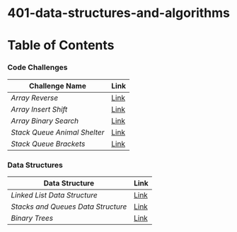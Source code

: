 # 401-data-structures-and-algorithms


# Table of Contents

### Code Challenges

| **Challenge Name**| **Link** |
| -----------| ----------- |
| _Array Reverse_| [Link](code_challenges/array-reverse/README.md)|
| _Array Insert Shift_| [Link](code_challenges/array-insert-shift/README.md)|
| _Array Binary Search_| [Link](code_challenges/array-binary-search/README.md)|
| _Stack Queue Animal Shelter_| [Link](code_challenges/stack_queue_animal_shelter/README.md)|
| _Stack Queue Brackets_| [Link](code_challenges/stack_queue_brackets/README.md)|


### Data Structures

| **Data Structure**| **Link** |
| -----------| ----------- |
| _Linked List Data Structure_| [Link](data_structures/data_structures/linked_list/README.md)|
| _Stacks and Queues Data Structure_| [Link](data_structures/data_structures/stack_and_queue/README.md)|
|_Binary Trees_| [Link]()|